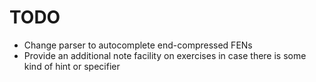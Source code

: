 # TODO

* Change parser to autocomplete end-compressed FENs
* Provide an additional note facility on exercises in case there is some kind of hint or specifier